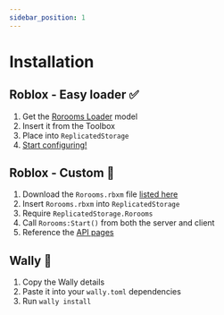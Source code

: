 ```yaml
---
sidebar_position: 1
---
```


# Installation

## Roblox - Easy loader ✅

1. Get the [Rorooms Loader](https://create.roblox.com/store/asset/131892669922226) model
2. Insert it from the Toolbox
3. Place into `ReplicatedStorage`
4. [Start configuring!](/docs/easy-loader)

## Roblox - Custom 🔧

1. Download the `Rorooms.rbxm` file [listed here](https://github.com/Rorooms/Rorooms/releases/latest/)
2. Insert `Rorooms.rbxm` into `ReplicatedStorage`
3. Require `ReplicatedStorage.Rorooms`
4. Call `Rorooms:Start()` from both the server and client
5. Reference the [API pages](/api)

## Wally 🐶

1. Copy the Wally details
2. Paste it into your `wally.toml` dependencies
3. Run `wally install`